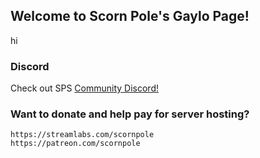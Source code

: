 ## Welcome to Scorn Pole's Gaylo Page!

hi

### Discord
Check out SPS [Community Discord!](https://discord.gg/A99XCSJ)

### Want to donate and help pay for server hosting?
```
https://streamlabs.com/scornpole
https://patreon.com/scornpole

```
